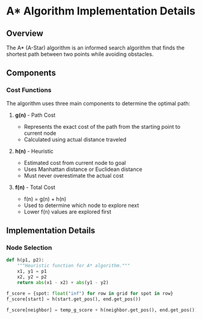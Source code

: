 # A* Algorithm Implementation Details

## Overview
The A* (A-Star) algorithm is an informed search algorithm that finds the shortest path between two points while avoiding obstacles.

## Components

### Cost Functions
The algorithm uses three main components to determine the optimal path:

1. **g(n)** - Path Cost
   - Represents the exact cost of the path from the starting point to current node
   - Calculated using actual distance traveled

2. **h(n)** - Heuristic
   - Estimated cost from current node to goal
   - Uses Manhattan distance or Euclidean distance
   - Must never overestimate the actual cost

3. **f(n)** - Total Cost
   - f(n) = g(n) + h(n)
   - Used to determine which node to explore next
   - Lower f(n) values are explored first

## Implementation Details

### Node Selection
```python
def h(p1, p2):  
    """Heuristic function for A* algorithm."""  
    x1, y1 = p1  
    x2, y2 = p2  
    return abs(x1 - x2) + abs(y1 - y2) 

f_score = {spot: float("inf") for row in grid for spot in row}  
f_score[start] = h(start.get_pos(), end.get_pos())  

f_score[neighbor] = temp_g_score + h(neighbor.get_pos(), end.get_pos()) 
